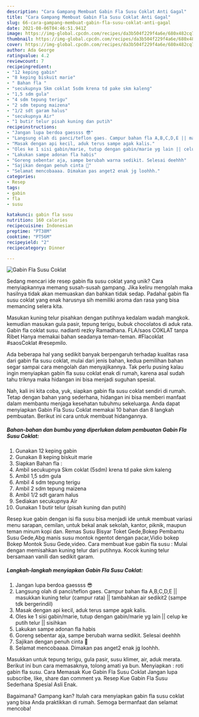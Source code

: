 ```yaml
---
description: "Cara Gampang Membuat Gabin Fla Susu Coklat Anti Gagal"
title: "Cara Gampang Membuat Gabin Fla Susu Coklat Anti Gagal"
slug: 66-cara-gampang-membuat-gabin-fla-susu-coklat-anti-gagal
date: 2021-08-06T04:46:51.941Z
image: https://img-global.cpcdn.com/recipes/da3b504f229f4a6e/680x482cq70/gabin-fla-susu-coklat-foto-resep-utama.jpg
thumbnail: https://img-global.cpcdn.com/recipes/da3b504f229f4a6e/680x482cq70/gabin-fla-susu-coklat-foto-resep-utama.jpg
cover: https://img-global.cpcdn.com/recipes/da3b504f229f4a6e/680x482cq70/gabin-fla-susu-coklat-foto-resep-utama.jpg
author: Ada George
ratingvalue: 4.2
reviewcount: 7
recipeingredient:
- "12 keping gabin"
- "8 keping biskuit marie"
- " Bahan fla "
- "secukupnya Skm coklat 5sdm krena td pake skm kaleng"
- "1,5 sdm gula"
- "4 sdm tepung terigu"
- "2 sdm tepung maizena"
- "1/2 sdt garam halus"
- "secukupnya Air"
- "1 butir telur pisah kuning dan putih"
recipeinstructions:
- "Jangan lupa berdoa gaessss 😎"
- "Langsung olah di panci/teflon gaes. Campur bahan fla A,B,C,D,E || masukkan kuning telur (campur rata) || tambahkan air sedikit2 (sampe tdk bergerindil)"
- "Masak dengan api kecil, aduk terus sampe agak kalis."
- "Oles ke 1 sisi gabin/marie, tutup dengan gabin/marie yg lain || celup ke putih telur || sisihkan"
- "Lakukan sampe adonan fla habis"
- "Goreng sebentar aja, sampe berubah warna sedikit. Selesai deehhh"
- "Sajikan dengan penuh cinta 💖"
- "Selamat mencobaaaa. Dimakan pas anget2 enak jg loohhh."
categories:
- Resep
tags:
- gabin
- fla
- susu

katakunci: gabin fla susu 
nutrition: 160 calories
recipecuisine: Indonesian
preptime: "PT38M"
cooktime: "PT56M"
recipeyield: "2"
recipecategory: Dinner

---
```



![Gabin Fla Susu Coklat](https://img-global.cpcdn.com/recipes/da3b504f229f4a6e/680x482cq70/gabin-fla-susu-coklat-foto-resep-utama.jpg)

Sedang mencari ide resep gabin fla susu coklat yang unik? Cara menyiapkannya memang susah-susah gampang. Jika keliru mengolah maka hasilnya tidak akan memuaskan dan bahkan tidak sedap. Padahal gabin fla susu coklat yang enak harusnya sih memiliki aroma dan rasa yang bisa memancing selera kita.

Masukan kuning telur pisahkan dengan putihnya kedalam wadah mangkok. kemudian masukan gula pasir, tepung terigu, bubuk chocolatos di aduk rata. Gabin fla coklat susu. nadianti rezky Ramadhana. FLA/saos COKLAT tanpa Ribet Hanya memakai bahan seadanya teman-teman. #Flacoklat #saosCoklat #resepmilo.

Ada beberapa hal yang sedikit banyak berpengaruh terhadap kualitas rasa dari gabin fla susu coklat, mulai dari jenis bahan, kedua pemilihan bahan segar sampai cara mengolah dan menyajikannya. Tak perlu pusing kalau ingin menyiapkan gabin fla susu coklat enak di rumah, karena asal sudah tahu triknya maka hidangan ini bisa menjadi suguhan spesial.


Nah, kali ini kita coba, yuk, siapkan gabin fla susu coklat sendiri di rumah. Tetap dengan bahan yang sederhana, hidangan ini bisa memberi manfaat dalam membantu menjaga kesehatan tubuhmu sekeluarga. Anda dapat menyiapkan Gabin Fla Susu Coklat memakai 10 bahan dan 8 langkah pembuatan. Berikut ini cara untuk membuat hidangannya.

<!--inarticleads1-->

##### Bahan-bahan dan bumbu yang diperlukan dalam pembuatan Gabin Fla Susu Coklat:

1. Gunakan 12 keping gabin
1. Gunakan 8 keping biskuit marie
1. Siapkan  Bahan fla :
1. Ambil secukupnya Skm coklat (5sdm) krena td pake skm kaleng
1. Ambil 1,5 sdm gula
1. Ambil 4 sdm tepung terigu
1. Ambil 2 sdm tepung maizena
1. Ambil 1/2 sdt garam halus
1. Sediakan secukupnya Air
1. Gunakan 1 butir telur (pisah kuning dan putih)


Resep kue gabin dengan isi fla susu bisa menjadi ide untuk membuat variasi menu sarapan, cemilan, untuk bekal anak sekolah, kantor, piknik, maupun teman minum kopi dan. Remas Susu Bisyar Toket Gede,Bokep Pembantu Susu Gede,Abg manis susu montok ngentot dengan pacar,Vidio bokep Bokep Montok Susu Gede,video. Cara membuat kue gabin fla susu : Mulai dengan memisahkan kuning telur dari putihnya. Kocok kuning telur bersamaan vanili dan sedikit garam. 

<!--inarticleads2-->

##### Langkah-langkah menyiapkan Gabin Fla Susu Coklat:

1. Jangan lupa berdoa gaessss 😎
1. Langsung olah di panci/teflon gaes. Campur bahan fla A,B,C,D,E || masukkan kuning telur (campur rata) || tambahkan air sedikit2 (sampe tdk bergerindil)
1. Masak dengan api kecil, aduk terus sampe agak kalis.
1. Oles ke 1 sisi gabin/marie, tutup dengan gabin/marie yg lain || celup ke putih telur || sisihkan
1. Lakukan sampe adonan fla habis
1. Goreng sebentar aja, sampe berubah warna sedikit. Selesai deehhh
1. Sajikan dengan penuh cinta 💖
1. Selamat mencobaaaa. Dimakan pas anget2 enak jg loohhh.


Masukkan untuk tepung terigu, gula pasir, susu klimer, air, aduk merata. Berikut ini bun cara memasaknya, tolong amati ya bun. Menyiapkan : roti gabin fla susu. Cara Memasak Kue Gabin Fla Susu Coklat Jangan lupa subscribe, like, share dan comment ya. Resep Kue Gabin Fla Susu Sederhana Spesial Asli Enak. 

Bagaimana? Gampang kan? Itulah cara menyiapkan gabin fla susu coklat yang bisa Anda praktikkan di rumah. Semoga bermanfaat dan selamat mencoba!
